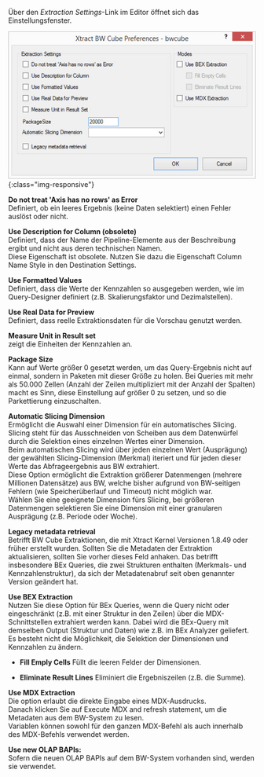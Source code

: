 Über den *Extraction Settings*-Link im Editor öffnet sich das Einstellungsfenster.

![XU_BWCube_Settings](/img/content/XU_BWCube_Settings.jpg){:class="img-responsive"}

**Do not treat 'Axis has no rows' as Error**<br>
Definiert, ob ein leeres Ergebnis (keine Daten selektiert) einen Fehler auslöst oder nicht.

**Use Description for Column (obsolete)**<br>
Definiert, dass der Name der Pipeline-Elemente aus der Beschreibung ergibt und nicht aus deren technischen Namen.<br>
Diese Eigenschaft ist obsolete. Nutzen Sie dazu die Eigenschaft Column Name Style in den Destination Settings.

**Use Formatted Values**<br>
Definiert, dass die Werte der Kennzahlen so ausgegeben werden, wie im Query-Designer definiert (z.B. Skalierungsfaktor und Dezimalstellen).

**Use Real Data for Preview**<br>
Definiert, dass reelle Extraktionsdaten für die Vorschau genutzt werden.

**Measure Unit in Result set**<br>
zeigt die Einheiten der Kennzahlen an.

**Package Size**<br> 
Kann auf Werte größer 0 gesetzt werden, um das Query-Ergebnis nicht auf einmal, sondern in Paketen mit dieser Größe zu holen. Bei Queries mit mehr als 50.000 Zellen (Anzahl der Zeilen multipliziert mit der Anzahl der Spalten) macht es Sinn, diese Einstellung auf größer 0 zu setzen, und so die Parkettierung einzuschalten.

**Automatic Slicing Dimension**<br>
Ermöglicht die Auswahl einer Dimension für ein automatisches Slicing. <br>
Slicing steht für das Ausschneiden von Scheiben aus dem Datenwürfel durch die Selektion eines einzelnen Wertes einer Dimension. <br>
Beim automatischen Slicing wird über jeden einzelnen Wert (Ausprägung) der gewählten Slicing-Dimension (Merkmal) iteriert und für jeden dieser Werte das Abfrageergebnis aus BW extrahiert. <br>
Diese Option ermöglicht die Extraktion größerer Datenmengen (mehrere Millionen Datensätze) aus BW, welche bisher aufgrund von BW-seitigen Fehlern (wie Speicherüberlauf und Timeout) nicht möglich war.<br>
Wählen Sie eine geeignete Dimension fürs Slicing, bei größeren Datenmengen selektieren Sie eine Dimension mit einer granularen Ausprägung (z.B. Periode oder Woche). 

**Legacy metadata retrieval**<br>
Betrifft BW Cube Extraktionen, die mit Xtract Kernel Versionen 1.8.49 oder früher erstellt wurden. Sollten Sie die Metadaten der Extraktion aktualisieren, sollten Sie vorher dieses Feld anhaken. Das betrifft insbesondere BEx Queries, die zwei Strukturen enthalten (Merkmals- und Kennzahlenstruktur), da sich der Metadatenabruf seit oben genannter Version geändert hat.

**Use BEX Extraction**<br>
Nutzen Sie diese Option für BEx Queries, wenn die Query nicht oder eingeschränkt (z.B. mit einer Struktur in den Zeilen) über die MDX-Schnittstellen extrahiert werden kann.
Dabei wird die BEx-Query mit demselben Output (Struktur und Daten) wie z.B. im BEx Analyzer geliefert.<br>
Es besteht nicht die Möglichkeit, die Selektion der Dimensionen und Kennzahlen zu ändern.

- **Fill Emply Cells**
    Füllt die leeren Felder der Dimensionen.

- **Eliminate Result Lines**
    Eliminiert die Ergebniszeilen (z.B. die Summe).

**Use MDX Extraction**<br>
Die option erlaubt die direkte Eingabe eines MDX-Ausdrucks. <br>
Danach klicken Sie auf Execute MDX and refresh statement, um die Metadaten aus dem BW-System zu lesen.<br>
Variablen können sowohl für den ganzen MDX-Befehl als auch innerhalb des MDX-Befehls verwendet werden.


**Use new OLAP BAPIs:**<br>
Sofern die neuen OLAP BAPIs auf dem BW-System vorhanden sind, werden sie verwendet.

